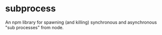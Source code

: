 # subprocess
An npm library for spawning (and killing) synchronous and asynchronous "sub processes" from node.

